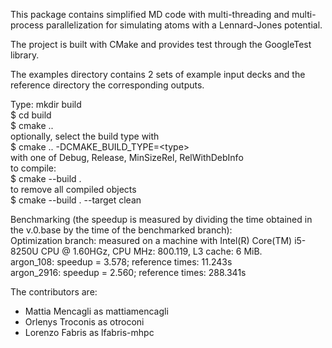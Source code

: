 This package contains simplified MD code with multi-threading and multi-process 
parallelization for simulating atoms with a Lennard-Jones potential.  
  
The project is built with CMake and provides test through the GoogleTest library.  
  
The examples directory contains 2 sets of example input decks
and the reference directory the corresponding outputs.  
  
Type: mkdir build  
$ cd build  
$ cmake ..  
optionally, select the build type with  
$ cmake .. -DCMAKE_BUILD_TYPE=\<type\>  
with <type> one of Debug, Release, MinSizeRel, RelWithDebInfo  
to compile:  
$ cmake --build .  
to remove all compiled objects  
$ cmake --build . --target clean  
  
Benchmarking (the speedup is measured by dividing the time obtained in the v.0.base by the time of the benchmarked branch):  
Optimization branch: measured on a machine with Intel(R) Core(TM) i5-8250U CPU @ 1.60HGz, CPU MHz: 800.119, L3 cache: 6 MiB.  
argon_108:  speedup = 3.578; reference times: 11.243s  
argon_2916: speedup = 2.560; reference times: 288.341s  
  
The contributors are:  
- Mattia Mencagli as mattiamencagli  
- Orlenys Troconis as otroconi  
- Lorenzo Fabris as lfabris-mhpc  
  

